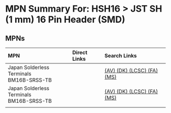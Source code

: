 



# MPN Summary For: HSH16 > JST SH (1 mm) 16 Pin Header (SMD)

## MPNs
  

|MPN|Direct Links|Search Links|
| :--- | :--- | :--- |
|Japan Solderless Terminals<br>BM16B-SRSS-TB||[(AV) ](https://www.avnet.com/shop/us/search/BM16B-SRSS-TB)[(DK) ](https://www.digikey.co.uk/en/products/result?s=BM16B-SRSS-TB)[(LCSC) ](https://www.lcsc.com/search?q=BM16B-SRSS-TB)[(FA) ](https://uk.farnell.com/search?st=BM16B-SRSS-TB)[(MS) ](https://www.mouser.com/c/?q=BM16B-SRSS-TB)|
|Japan Solderless Terminals<br>BM16B-SRSS-TB||[(AV) ](https://www.avnet.com/shop/us/search/BM16B-SRSS-TB)[(DK) ](https://www.digikey.co.uk/en/products/result?s=BM16B-SRSS-TB)[(LCSC) ](https://www.lcsc.com/search?q=BM16B-SRSS-TB)[(FA) ](https://uk.farnell.com/search?st=BM16B-SRSS-TB)[(MS) ](https://www.mouser.com/c/?q=BM16B-SRSS-TB)|
||||
